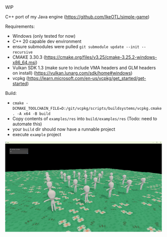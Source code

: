 WIP

C++ port of my Java engine (https://github.com/IkeOTL/simple-game)

Requirements:
- Windows (only tested for now)
- C++ 20 capable dev environment
- ensure submodules were pulled `git submodule update --init --recursive`
- CMAKE 3.30.3 (https://cmake.org/files/v3.25/cmake-3.25.2-windows-x86_64.msi)
- Vulkan SDK 1.3 (make sure to include VMA headers and GLM headers on install) (https://vulkan.lunarg.com/sdk/home#windows)
- vcpkg (https://learn.microsoft.com/en-us/vcpkg/get_started/get-started)

Build:
- `cmake -DCMAKE_TOOLCHAIN_FILE=D:/git/vcpkg/scripts/buildsystems/vcpkg.cmake . -A x64 -B build`
- Copy contents of `examples/res` into `build/examples/res` (Todo: need to automate this)
- your `build` dir should now have a runnable project
- execute `example` project

![alt text](https://github.com/IkeOTL/kengine-cpp/blob/master/examples/res/example00.jpg?raw=true)